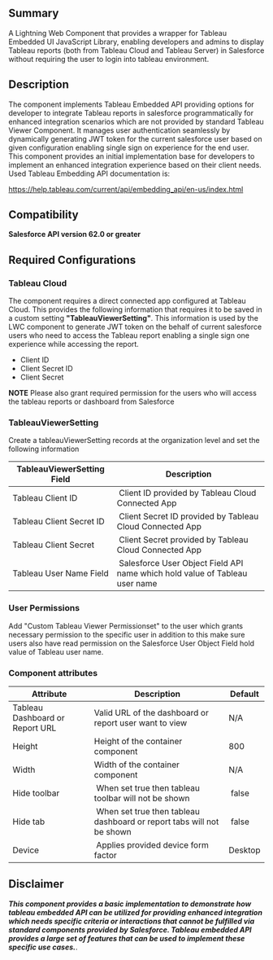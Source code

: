 ## Summary

A Lightning Web Component that provides a wrapper for Tableau Embedded UI JavaScript Library, enabling developers and admins to display Tableau reports (both from Tableau Cloud and Tableau Server) in Salesforce without requiring the user to login into tableau environment. 


## Description

The component implements Tableau Embedded API providing options for developer to integrate Tableau reports in salesforce programmatically for enhanced integration scenarios which are not provided by standard Tableau Viewer Component.
It manages user authentication seamlessly by dynamically generating JWT token for the current salesforce user based on given configuration enabling single sign on experience for the end user.
This component provides an initial implementation base for developers to implement an enhanced integration experience based on their client needs.
Used Tableau Embedding API documentation is: 

https://help.tableau.com/current/api/embedding_api/en-us/index.html


## Compatibility
**Salesforce API version 62.0 or greater** 

## Required Configurations

### Tableau Cloud
The component requires a direct connected app configured at Tableau Cloud. This provides the following information that requires it to be saved in a custom setting **"TableauViewerSetting"**. This information is used by the LWC component to generate JWT token on the behalf of current salesforce users who need to access the Tableau report enabling a single sign one experience while accessing the report.

* Client ID
* Client Secret ID
* Client Secret


**NOTE** Please also grant required permission for the users who will access the tableau reports or dashboard from Salesforce

### TableauViewerSetting
Create a tableauViewerSetting records at the organization level and set the following information

| TableauViewerSetting Field | Description |
|----------------------------|--------|
| Tableau Client ID | Client ID provided by Tableau Cloud Connected App | 
| Tableau Client Secret ID | Client Secret ID provided by Tableau Cloud Connected App | 
| Tableau Client Secret | Client Secret provided by Tableau Cloud Connected App | 
| Tableau User Name Field | Salesforce User Object Field API name which hold value of Tableau user name | 


### User Permissions

Add "Custom Tableau Viewer Permissionset" to the user which grants necessary permission to the specific user in addition to this make sure users also have read permission on the Salesforce User Object Field hold value of Tableau user name.

### Component attributes
| Attribute | Description | Default |
|-----------|-------------|---------|
|Tableau Dashboard or Report URL| Valid URL of the dashboard or report user want to view | N/A |
|Height|Height of the container component| 800 | 
|Width|Width of the container component| N/A  | 
|Hide toolbar| When set true then tableau toolbar will not be shown| false|
|Hide tab| When set true then tableau dashboard or report tabs will not be shown| false|
|Device| Applies provided device form factor|Desktop|


## Disclaimer

***This component provides a basic implementation to demonstrate how tableau embedded API can be utilized for providing enhanced integration which needs specific criteria or interactions that cannot be fulfilled via standard components provided by Salesforce. Tableau embedded API provides a large set of features that can be used to implement these specific use cases.***. 

